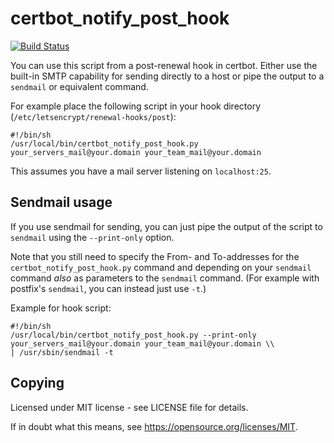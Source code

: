 certbot_notify_post_hook
========================

[![Build Status](https://travis-ci.org/hstock/certbot-renew-email.svg?branch=master)](https://travis-ci.org/hstock/certbot-renew-email)

You can use this script from a post-renewal hook in certbot. Either use the
built-in SMTP capability for sending directly to a host or pipe the output
to a `sendmail` or equivalent command.

For example place the following script in your hook directory
(`/etc/letsencrypt/renewal-hooks/post`):

    #!/bin/sh
    /usr/local/bin/certbot_notify_post_hook.py your_servers_mail@your.domain your_team_mail@your.domain

This assumes you have a mail server listening on `localhost:25`.

Sendmail usage
--------------

If you use sendmail for sending, you can just pipe the output of the
script to `sendmail` using the `--print-only` option.

Note that you still need to specify the From- and To-addresses for the
`certbot_notify_post_hook.py` command and depending on your `sendmail`
command _also_ as parameters to the `sendmail` command. (For example with
postfix's `sendmail`, you can instead just use `-t`.)

Example for hook script:

    #!/bin/sh
    /usr/local/bin/certbot_notify_post_hook.py --print-only your_servers_mail@your.domain your_team_mail@your.domain \\
    | /usr/sbin/sendmail -t

Copying
-------

Licensed under MIT license - see LICENSE file for details.

If in doubt what this means, see https://opensource.org/licenses/MIT.